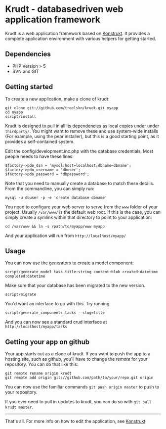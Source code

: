 Krudt - databasedriven web application framework
==

Krudt is a web application framework based on [Konstrukt](http://konstrukt.dk). It provides a complete application environment with various helpers for getting started.

Dependencies
--

* PHP Version > 5
* SVN and GIT

Getting started
--

To create a new application, make a clone of krudt:

    git clone git://github.com/troelskn/krudt.git myapp
    cd myapp
    script/install

Krudt is designed to pull in all its dependencies as local copies under under `thirdparty/`. You might want to remove these and use system-wide installs (For example, using the pear installer), but this is a good starting point, as it provides a self-contained system.

Edit the config/development.inc.php with the database credentials. Most people needs to have these lines:

    $factory->pdo_dsn = 'mysql:host=localhost;dbname=dbname';
    $factory->pdo_username = 'dbuser';
    $factory->pdo_password = 'dbpassword';

Note that you need to manually create a database to match these details. From the commandline, you can simply run:

    mysql -u dbuser -p -e 'create database dbname'

You need to configure your web server to serve from the `www` folder of your project. Usually `/var/www/` is the default web root. If this is the case, you can simply create a symlink within that directory to point to your application:

    cd /var/www && ln -s /path/to/myapp/www myapp

And your application will run from `http://localhost/myapp/`

Usage
---

You can now use the generators to create a model component:

    script/generate_model task title:string content:blob created:datetime completed:datetime

Make sure that your database has been migrated to the new version.

    script/migrate

You'd want an interface to go with this. Try running:

    script/generate_components tasks --slug=title

And you can now see a standard crud interface at `http://localhost/myapp/tasks`

Getting your app on github
---

Your app starts out as a clone of krudt. If you want to push the app to a hosting site, such as github, you'll have to change the *remote* for your repository. You can do that like this:

    git remote rename origin krudt
    git remote add origin git://github.com/path/to/your/repo.git origin

You can now use the familiar commands `git push origin master` to push to your repository.

If you ever need to pull in updates to krudt, you can do so with `git pull krudt master`.

---

That's all. For more info on how to edit the application, see [Konstrukt](http://www.konstrukt.dk).

